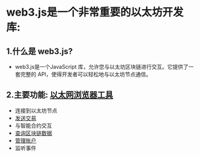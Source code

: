 # web3.js是一个非常重要的以太坊开发库:
## 1.什么是 web3.js?
- web3.js是一个JavaScript 库，允许您与以太坊区块链进行交互。它提供了一套完整的 API，使得开发者可以轻松地与以太坊节点通信。
## 2.主要功能:  [以太网浏览器工具](./tools/eth-block-explorer.js)
- 连接到以太坊节点
- [发送交易](./tools/img/eth-block-explorer.png)
- 与智能合约交互
- [查询区块链数据](./tools/img/eth-block-explorer2.png)
- [管理账户](./tools/img/eth-block-explorer1.png)
- 监听事件
